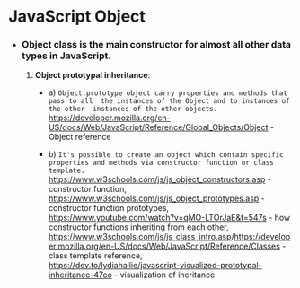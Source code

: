 # JavaScript Object
- ###  Object class is the main constructor for almost all other data types in JavaScript. 
   1. **Object prototypal inheritance**:
      - a) `Object.prototype object carry properties and methods that pass to all  the instances of the Object and to instances of the other  instances of the other objects.`
      <https://developer.mozilla.org/en-US/docs/Web/JavaScript/Reference/Global_Objects/Object> - Object reference

      - b) `It's possible to create an object which contain specific properties and methods via constructor function or class template.` <https://www.w3schools.com/js/js_object_constructors.asp> - constructor function,<br> <https://www.w3schools.com/js/js_object_prototypes.asp> - constructor function prototypes,<br>
      <https://www.youtube.com/watch?v=qMO-LTOrJaE&t=547s> - how constructor functions inheriting from each other, <br>
      <https://www.w3schools.com/js/js_class_intro.asp>/<https://developer.mozilla.org/en-US/docs/Web/JavaScript/Reference/Classes> - class template reference,<br>
      <https://dev.to/lydiahallie/javascript-visualized-prototypal-inheritance-47co> - visualization of iheritance